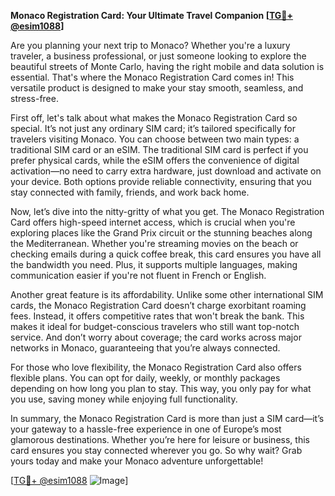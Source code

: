 **Monaco Registration Card: Your Ultimate Travel Companion [[TG💪+ @esim1088](https://t.me/s/esim1088)]**

Are you planning your next trip to Monaco? Whether you're a luxury traveler, a business professional, or just someone looking to explore the beautiful streets of Monte Carlo, having the right mobile and data solution is essential. That's where the Monaco Registration Card comes in! This versatile product is designed to make your stay smooth, seamless, and stress-free.

First off, let's talk about what makes the Monaco Registration Card so special. It’s not just any ordinary SIM card; it’s tailored specifically for travelers visiting Monaco. You can choose between two main types: a traditional SIM card or an eSIM. The traditional SIM card is perfect if you prefer physical cards, while the eSIM offers the convenience of digital activation—no need to carry extra hardware, just download and activate on your device. Both options provide reliable connectivity, ensuring that you stay connected with family, friends, and work back home.

Now, let’s dive into the nitty-gritty of what you get. The Monaco Registration Card offers high-speed internet access, which is crucial when you're exploring places like the Grand Prix circuit or the stunning beaches along the Mediterranean. Whether you're streaming movies on the beach or checking emails during a quick coffee break, this card ensures you have all the bandwidth you need. Plus, it supports multiple languages, making communication easier if you're not fluent in French or English.

Another great feature is its affordability. Unlike some other international SIM cards, the Monaco Registration Card doesn’t charge exorbitant roaming fees. Instead, it offers competitive rates that won't break the bank. This makes it ideal for budget-conscious travelers who still want top-notch service. And don’t worry about coverage; the card works across major networks in Monaco, guaranteeing that you’re always connected.

For those who love flexibility, the Monaco Registration Card also offers flexible plans. You can opt for daily, weekly, or monthly packages depending on how long you plan to stay. This way, you only pay for what you use, saving money while enjoying full functionality.

In summary, the Monaco Registration Card is more than just a SIM card—it’s your gateway to a hassle-free experience in one of Europe’s most glamorous destinations. Whether you’re here for leisure or business, this card ensures you stay connected wherever you go. So why wait? Grab yours today and make your Monaco adventure unforgettable!

[[TG💪+ @esim1088](https://t.me/s/esim1088) ![Image](https://i.postimg.cc/Y0z9fWf4/image.png)]